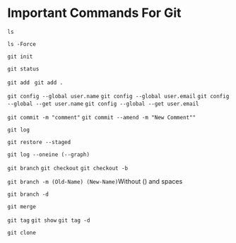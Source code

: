 # Important Commands For Git
`ls`

`ls -Force`

`git init`

`git status`

`git add ` `git add .`

`git config --global user.name` `git config --global user.email` `git config --global --get user.name` `git config --global --get user.email`

`git commit -m "comment"` `git commit --amend -m "New Comment""`

`git log`

`git restore --staged`

`git log --oneine (--graph)`

`git branch` `git checkout` `git checkout -b`

`git branch -m (Old-Name) (New-Name)`Without () and spaces

`git branch -d`

`git merge`

`git tag` `git show` `git tag -d`

`git clone`
